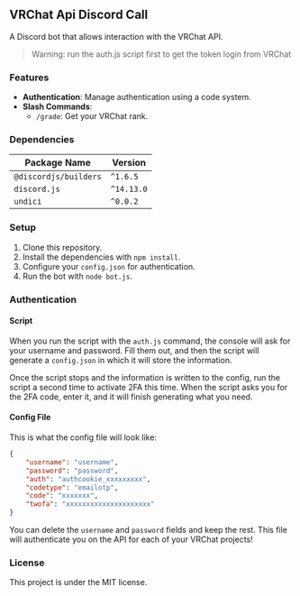 ## VRChat Api Discord Call

A Discord bot that allows interaction with the VRChat API.

> Warning: run the auth.js script first to get the token login from VRChat

### Features

- **Authentication**: Manage authentication using a code system.
- **Slash Commands**: 
  - `/grade`: Get your VRChat rank.

### Dependencies

| Package Name              | Version   |
|--------------------------|-----------|
| `@discordjs/builders`    | `^1.6.5`  |
| `discord.js`             | `^14.13.0`|
| `undici`                 | `^0.0.2`  |

### Setup

1. Clone this repository.
2. Install the dependencies with `npm install`.
3. Configure your `config.json` for authentication.
4. Run the bot with `node bot.js`.

### Authentication

#### Script

When you run the script with the `auth.js` command, the console will ask for your username and password. Fill them out, and then the script will generate a `config.json` in which it will store the information.

Once the script stops and the information is written to the config, run the script a second time to activate 2FA this time. When the script asks you for the 2FA code, enter it, and it will finish generating what you need.

#### Config File

This is what the config file will look like:

```json
{
    "username": "username",
    "password": "password",
    "auth": "authcookie_xxxxxxxxx",
    "codetype": "emailotp",
    "code": "xxxxxxx",
    "twofa": "xxxxxxxxxxxxxxxxxxxxx"
}
```

You can delete the `username` and `password` fields and keep the rest. This file will authenticate you on the API for each of your VRChat projects!

### License

This project is under the MIT license. 
